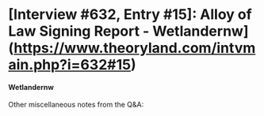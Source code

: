 # [Interview #632, Entry #15]: Alloy of Law Signing Report - Wetlandernw](https://www.theoryland.com/intvmain.php?i=632#15)

#### Wetlandernw

Other miscellaneous notes from the Q&A:

